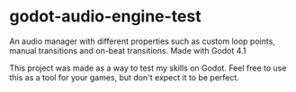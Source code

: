 # godot-audio-engine-test
An audio manager with different properties such as custom loop points, manual transitions and on-beat transitions. Made with Godot 4.1

This project was made as a way to test my skills on Godot. Feel free to use this as a tool for your games, but don't expect it to be perfect.
